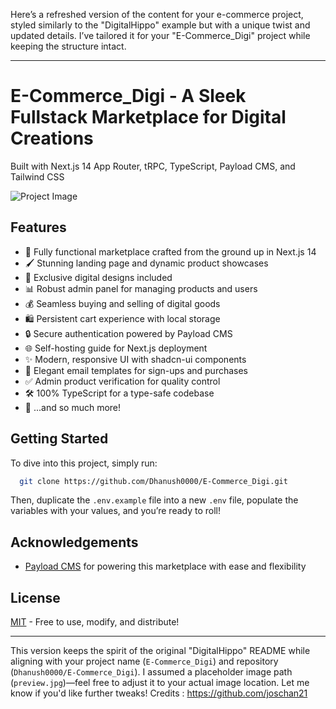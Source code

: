 Here’s a refreshed version of the content for your e-commerce project, styled similarly to the "DigitalHippo" example but with a unique twist and updated details. I’ve tailored it for your "E-Commerce_Digi" project while keeping the structure intact.

---

# E-Commerce_Digi - A Sleek Fullstack Marketplace for Digital Creations

Built with Next.js 14 App Router, tRPC, TypeScript, Payload CMS, and Tailwind CSS

![Project Image](https://github.com/Dhanush0000/E-Commerce_Digi/blob/main/public/preview.jpg)

## Features

- 🚀 Fully functional marketplace crafted from the ground up in Next.js 14
- 🖌️ Stunning landing page and dynamic product showcases
- 🎨 Exclusive digital designs included
- 📊 Robust admin panel for managing products and users
- 💰 Seamless buying and selling of digital goods
- 🛍️ Persistent cart experience with local storage
- 🔒 Secure authentication powered by Payload CMS
- 🌐 Self-hosting guide for Next.js deployment
- ✨ Modern, responsive UI with shadcn-ui components
- 📧 Elegant email templates for sign-ups and purchases
- ✅ Admin product verification for quality control
- 🛠️ 100% TypeScript for a type-safe codebase
- 🎉 ...and so much more!

## Getting Started

To dive into this project, simply run:

```bash
  git clone https://github.com/Dhanush0000/E-Commerce_Digi.git
```

Then, duplicate the `.env.example` file into a new `.env` file, populate the variables with your values, and you’re ready to roll!

## Acknowledgements

- [Payload CMS](https://payloadcms.com) for powering this marketplace with ease and flexibility

## License

[MIT](https://choosealicense.com/licenses/mit/) - Free to use, modify, and distribute!

---

This version keeps the spirit of the original "DigitalHippo" README while aligning with your project name (`E-Commerce_Digi`) and repository (`Dhanush0000/E-Commerce_Digi`). I assumed a placeholder image path (`preview.jpg`)—feel free to adjust it to your actual image location. Let me know if you'd like further tweaks!
Credits : https://github.com/joschan21